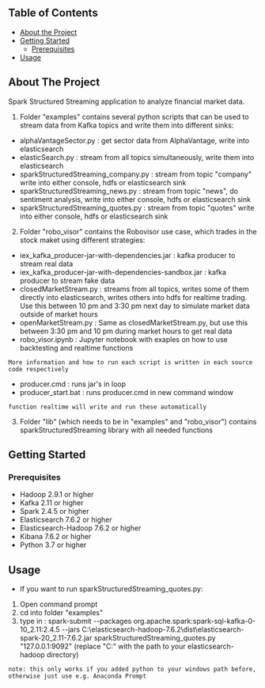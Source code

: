 <!-- TABLE OF CONTENTS -->
## Table of Contents

* [About the Project](#about-the-project)
* [Getting Started](#getting-started)
  * [Prerequisites](#prerequisites)
* [Usage](#usage)


<!-- ABOUT THE PROJECT -->
## About The Project

Spark Structured Streaming application to analyze financial market data. 

1. Folder "examples" contains several python scripts that can be used to stream data from Kafka topics and write them into different sinks:
* alphaVantageSector.py : get sector data from AlphaVantage, write into elasticsearch
* elasticSearch.py : stream from all topics simultaneously, write them into elasticsearch
* sparkStructuredStreaming_company.py : stream from topic "company" write into either console, hdfs or elasticsearch sink
* sparkStructuredStreaming_news.py : stream from topic "news", do sentiment analysis, write into either console, hdfs or elasticsearch sink
* sparkStructuredStreaming_quotes.py : stream from topic "quotes" write into either console, hdfs or elasticsearch sink
2. Folder "robo_visor" contains the Robovisor use case, which trades in the stock maket using different strategies:
* iex_kafka_producer-jar-with-dependencies.jar : kafka producer to stream real data
* iex_kafka_producer-jar-with-dependencies-sandbox.jar : kafka producer to stream fake data
* closedMarketStream.py : streams from all topics, writes some of them directly into elasticsearch, writes others into hdfs for realtime trading. Use this between 10 pm and 3:30 pm next day to simulate market data outside of market hours
* openMarketStream.py : Same as closedMarketStream.py, but use this between 3:30 pm and 10 pm during market hours to get real data
* robo_visor.ipynb : Jupyter notebook with exaples on how to use backtesting and realtime functions
```
More information and how to run each script is written in each source code respectively
```
* producer.cmd : runs jar's in loop
* producer_start.bat : runs producer.cmd in new command window
```
function realtime will write and run these automatically
```
3. Folder "lib" (which needs to be in "examples" and "robo_visor") contains sparkStructuredStreaming library with all needed functions 

<!-- GETTING STARTED -->
## Getting Started

### Prerequisites

* Hadoop 2.9.1 or higher
* Kafka 2.11 or higher
* Spark 2.4.5 or higher
* Elasticsearch 7.6.2 or higher
* Elasticsearch-Hadoop 7.6.2 or higher
* Kibana 7.6.2 or higher
* Python 3.7 or higher

<!-- USAGE EXAMPLES -->
## Usage

* If you want to run sparkStructuredStreaming_quotes.py:
1. Open command prompt
2. cd into folder "examples"
3. type in : spark-submit --packages org.apache.spark:spark-sql-kafka-0-10_2.11:2.4.5 --jars C:\elasticsearch-hadoop-7.6.2\dist\elasticsearch-spark-20_2.11-7.6.2.jar sparkStructuredStreaming_quotes.py "127.0.0.1:9092" (replace "C:" with the path to your elasticsearch-hadoop directory)
```
note: this only works if you added python to your windows path before, otherwise just use e.g. Anaconda Prompt
```